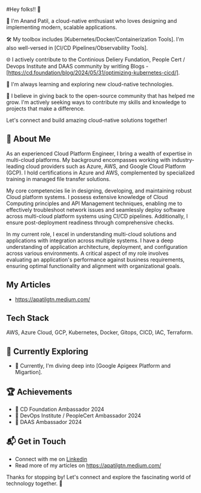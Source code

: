 #Hey folks!! 👋



🚀 I'm Anand Patil, a cloud-native enthusiast who loves designing and implementing modern, scalable applications. 

🛠️ My toolbox includes [Kubernetes/Docker/Containerization Tools]. I'm also well-versed in [CI/CD Pipelines/Observability Tools].

🌐 I actively contribute to the Continious Deliery Fundation, People Cert / Devops Institute  and DAAS community by writling Blogs - [https://cd.foundation/blog/2024/05/31/optimizing-kubernetes-cicd/].

🌱 I'm always learning and exploring new cloud-native technologies. 

🌱 I believe in giving back to the open-source community that has helped me grow. I'm actively seeking ways to contribute my skills and knowledge to projects that make a difference.


Let's connect and build amazing cloud-native solutions together!

## 🚀 About Me

As an experienced Cloud Platform Engineer, I bring a wealth of expertise in multi-cloud platforms. My background encompasses working with industry-leading cloud providers such as Azure, AWS, and Google Cloud Platform (GCP). I hold certifications in Azure and AWS, complemented by specialized training in managed file transfer solutions.

My core competencies lie in designing, developing, and maintaining robust Cloud platform systems. I possess extensive knowledge of Cloud Computing principles and API Management techniques, enabling me to effectively troubleshoot network issues and seamlessly deploy software across multi-cloud platform systems using CI/CD pipelines. Additionally, I ensure post-deployment readiness through comprehensive checks.

In my current role, I excel in understanding multi-cloud solutions and applications with integration across multiple systems. I have a deep understanding of application architecture, deployment, and configuration across various environments. A critical aspect of my role involves evaluating an application's performance against business requirements, ensuring optimal functionality and alignment with organizational goals.

## My Articles
- https://apatilgtn.medium.com/


## Tech Stack
AWS, Azure Cloud, GCP, Kubernetes, Docker, Gitops, CICD, IAC, Terraform.

## 🌱 Currently Exploring

- 🚀 Currently, I'm diving deep into [Google Apigeex Platform and Migartion].


 ## 🏆 Achievements

- 🌟 CD Foundation Ambassador 2024
- 🌟 DevOps Institute / PeopleCert Ambassador 2024
- 🌟 DAAS Ambassador 2024


## 📬 Get in Touch

- Connect with me on [Linkedin](https://twitter.com/introvertedbot)
- Read more of my articles on https://apatilgtn.medium.com/

Thanks for stopping by! Let's connect and explore the fascinating world of technology together. 🚀



<!--

